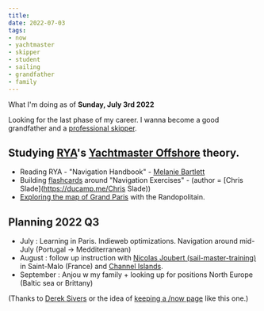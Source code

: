 ```yaml
---
title: 
date: 2022-07-03
tags:
- now
- yachtmaster
- skipper
- student
- sailing
- grandfather
- family
---
```


What I'm doing as of **Sunday, July 3rd 2022**

Looking for the last phase of my career. I wanna become a good grandfather and a [professional skipper](https://ducamp.me/Sea_captain#Skipper).

## Studying [RYA](https://ducamp.me/RYA)'s [Yachtmaster Offshore](https://ducamp.me/Yachtmaster) theory.
* Reading RYA - "Navigation Handbook" - [Melanie Bartlett](https://ducamp.me/Melanie_Bartlett)
* Building [flashcards](https://ducamp.me) around "Navigation Exercises" - (author = [Chris Slade](https://ducamp.me/Chris Slade))
* [Exploring the map of Grand Paris](https://www.enlargeyourparis.fr/balades/le-randopolitain-sentiers-grande-randonnee-en-ile-de-france) with the Randopolitain.

## Planning 2022 Q3
* July : Learning in Paris. Indieweb optimizations.  Navigation around mid-July (Portugal -> Medditerranean)
* August : follow up instruction with <a rel='muse friend met' href="https://sail-master-training.com">Nicolas Joubert (sail-master-training)</a> in Saint-Malo (France) and [Channel Islands](https://ducamp.me/Channel_Islands).
* September : Anjou w my family + looking up for positions North Europe (Baltic sea or Brittany)

(Thanks to <a rel='muse' href='https://sive.rs'>Derek Sivers</a> or the idea of [keeping a /now page](https://nownownow.com/about) like this one.)
